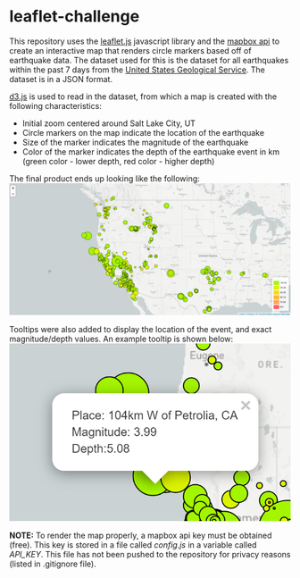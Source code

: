 # leaflet-challenge

This repository uses the [leaflet.js](https://leafletjs.com/reference-1.7.1.html) javascript library and the [mapbox api](https://docs.mapbox.com/api/overview/) to create an interactive map that renders circle markers based off of earthquake data. The dataset used for this is the dataset for all earthquakes within the past 7 days from the [United States Geological Service](https://earthquake.usgs.gov/earthquakes/feed/v1.0/geojson.php). The dataset is in a JSON format.

[d3.js](https://d3js.org/) is used to read in the dataset, from which a map is created with the following characteristics:
* Initial zoom centered around Salt Lake City, UT
* Circle markers on the map indicate the location of the earthquake
* Size of the marker indicates the magnitude of the earthquake
* Color of the marker indicates the depth of the earthquake event in km (green color - lower depth, red color - higher depth)

The final product ends up looking like the following:
![output](images/sample_output.png)

Tooltips were also added to display the location of the event, and exact magnitude/depth values. An example tooltip is shown below:
![tooltip](images/sample_tooltip.png)

**NOTE:** To render the map properly, a mapbox api key must be obtained (free). This key is stored in a file called *config.js* in a variable called *API_KEY*. This file has not been pushed to the repository for privacy reasons (listed in .gitignore file). 
